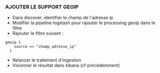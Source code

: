 ### AJOUTER LE SUPPORT GEOIP

- Dans discover, identifier le champ de l'adresse ip
- Modifier la pipeline logstash pour rajouter le processing geoip dans le filtre
- Rajouter le filtre suivant : 
```
geoip {
    source => "champ_adresse_ip"
  }
```

- Relancer le traitement d'ingestion
- Visionner le résultat dans kibana (cf précédemment)
